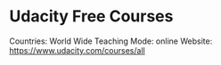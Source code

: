 # Udacity Free Courses

Countries: World Wide
Teaching Mode: online
Website: https://www.udacity.com/courses/all